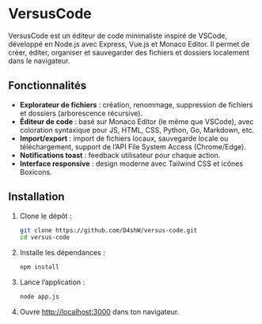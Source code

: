 # VersusCode

VersusCode est un éditeur de code minimaliste inspiré de VSCode, développé en Node.js avec Express, Vue.js et Monaco Editor. Il permet de créer, éditer, organiser et sauvegarder des fichiers et dossiers localement dans le navigateur.

## Fonctionnalités

- **Explorateur de fichiers** : création, renommage, suppression de fichiers et dossiers (arborescence récursive).
- **Éditeur de code** : basé sur Monaco Editor (le même que VSCode), avec coloration syntaxique pour JS, HTML, CSS, Python, Go, Markdown, etc.
- **Import/export** : import de fichiers locaux, sauvegarde locale ou téléchargement, support de l’API File System Access (Chrome/Edge).
- **Notifications toast** : feedback utilisateur pour chaque action.
- **Interface responsive** : design moderne avec Tailwind CSS et icônes Boxicons.

## Installation

1. Clone le dépôt :
   ```sh
   git clone https://github.com/D4shW/versus-code.git
   cd versus-code
   ```

2. Installe les dépendances :
   ```sh
   npm install
   ```

3. Lance l’application :
   ```sh
   node app.js
   ```

4. Ouvre [http://localhost:3000](http://localhost:3000) dans ton navigateur.